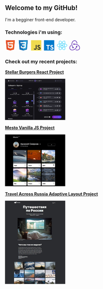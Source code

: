 ## Welcome to my GitHub!

I'm a begginer front-end developer.

### Technologies i'm using:

<div>
  <img src="https://github.com/devicons/devicon/blob/master/icons/html5/html5-original.svg" title="HTML5" alt="HTML5" width="35" height="35"/>&nbsp;
  <img src="https://github.com/devicons/devicon/blob/master/icons/css3/css3-original.svg" title="CSS3" alt="CSS3" width="35" height="35"/>&nbsp;
  <img src="https://github.com/devicons/devicon/blob/master/icons/javascript/javascript-original.svg" title="JavaScript" alt="JavaScript" width="35" height="35"/>&nbsp;
  <img src="https://github.com/devicons/devicon/blob/master/icons/typescript/typescript-original.svg" title="TypeScript" alt="TypeScript" width="35" height="35"/>&nbsp;
  <img src="https://github.com/devicons/devicon/blob/master/icons/react/react-original.svg" title="React" alt="React" width="35" height="35"/>&nbsp;
  <img src="https://github.com/devicons/devicon/blob/master/icons/redux/redux-original.svg" title="Redux" alt="Redux" width="35" height="35"/>&nbsp;
</div>

### Check out my recent projects:

[**Stellar Burgers React Project**](https://github.com/keepitdown/react-burger)

<img src="./stellar.jpg" alt="Stellar Burgers React Project" width="200">

[**Mesto Vanilla JS Project**](https://github.com/keepitdown/mesto-project-bootcamp)

<img src="./mesto.jpg" alt="Mesto Vanilla JS Project" width="200">

[**Travel Across Russia Adaptive Layout Project**](https://github.com/keepitdown/russian-travel-bootcamp)

<img src="./travel.jpg" alt="Travel Across Russia Adaptive Layout Project" width="200">

